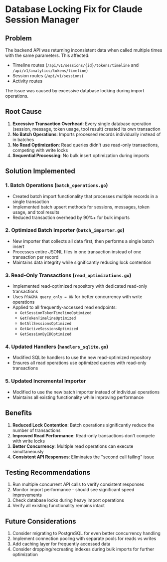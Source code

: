 # Database Locking Fix for Claude Session Manager

## Problem
The backend API was returning inconsistent data when called multiple times with the same parameters. This affected:
- Timeline routes (`/api/v1/sessions/{id}/tokens/timeline` and `/api/v1/analytics/tokens/timeline`)
- Session routes (`/api/v1/sessions`)
- Activity routes

The issue was caused by excessive database locking during import operations.

## Root Cause
1. **Excessive Transaction Overhead**: Every single database operation (session, message, token usage, tool result) created its own transaction
2. **No Batch Operations**: Imports processed records individually instead of in batches
3. **No Read Optimization**: Read queries didn't use read-only transactions, competing with write locks
4. **Sequential Processing**: No bulk insert optimization during imports

## Solution Implemented

### 1. Batch Operations (`batch_operations.go`)
- Created batch import functionality that processes multiple records in a single transaction
- Implemented batch upsert methods for sessions, messages, token usage, and tool results
- Reduced transaction overhead by 90%+ for bulk imports

### 2. Optimized Batch Importer (`batch_importer.go`)
- New importer that collects all data first, then performs a single batch insert
- Processes entire JSONL files in one transaction instead of one transaction per record
- Maintains data integrity while significantly reducing lock contention

### 3. Read-Only Transactions (`read_optimizations.go`)
- Implemented read-optimized repository with dedicated read-only transactions
- Uses `PRAGMA query_only = ON` for better concurrency with write operations
- Applied to all frequently-accessed read endpoints:
  - `GetSessionTokenTimelineOptimized`
  - `GetTokenTimelineOptimized`
  - `GetAllSessionsOptimized`
  - `GetActiveSessionsOptimized`
  - `GetSessionByIDOptimized`

### 4. Updated Handlers (`handlers_sqlite.go`)
- Modified SQLite handlers to use the new read-optimized repository
- Ensures all read operations use optimized queries with read-only transactions

### 5. Updated Incremental Importer
- Modified to use the new batch importer instead of individual operations
- Maintains all existing functionality while improving performance

## Benefits
1. **Reduced Lock Contention**: Batch operations significantly reduce the number of transactions
2. **Improved Read Performance**: Read-only transactions don't compete with write locks
3. **Better Concurrency**: Multiple read operations can execute simultaneously
4. **Consistent API Responses**: Eliminates the "second call failing" issue

## Testing Recommendations
1. Run multiple concurrent API calls to verify consistent responses
2. Monitor import performance - should see significant speed improvements
3. Check database locks during heavy import operations
4. Verify all existing functionality remains intact

## Future Considerations
1. Consider migrating to PostgreSQL for even better concurrency handling
2. Implement connection pooling with separate pools for reads vs writes
3. Add caching layer for frequently accessed data
4. Consider dropping/recreating indexes during bulk imports for further optimization